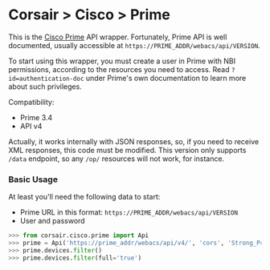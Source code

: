 # Corsair > Cisco > Prime
This is the [Cisco Prime](https://www.cisco.com/c/en/us/products/cloud-systems-management/prime-infrastructure/index.html) API wrapper.  Fortunately, Prime API is well documented, usually accessible at `https://PRIME_ADDR/webacs/api/VERSION`.

To start using this wrapper, you must create a user in Prime with NBI permissions, according to the resources you need to access.  Read `?id=authentication-doc` under Prime's own documentation to learn more about such privileges.

Compatibility:

* Prime 3.4
* API v4

Actually, it works internally with JSON responses, so, if you need to receive XML responses, this code must be modified.  This version only supports `/data` endpoint, so any `/op/` resources will not work, for instance.


### Basic Usage
At least you'll need the following data to start:

* Prime URL in this format: `https://PRIME_ADDR/webacs/api/VERSION`
* User and password

```python
>>> from corsair.cisco.prime import Api
>>> prime = Api('https://prime_addr/webacs/api/v4/', 'cors', 'Strong_P4$$w0rd!')
>>> prime.devices.filter()
>>> prime.devices.filter(full='true')
```
